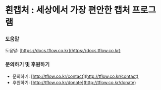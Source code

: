 # **흰캡처 : 세상에서 가장 편안한 캡처 프로그램**

### 도움말

도움말: [https://docs.tflow.co.kr](https://docs.tflow.co.kr)

### 문의하기 및 후원하기

- 문의하기: [http://tflow.co.kr/contact](http://tflow.co.kr/contact)
- 후원하기: [http://tflow.co.kr/donate](http://tflow.co.kr/donate)
